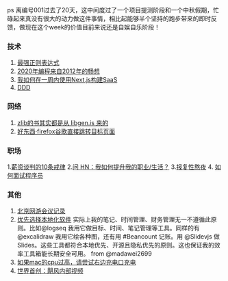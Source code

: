 ps 离编号001过去了20天，这中间度过了一个项目提测阶段和一个中秋假期，忙碌起来真没有很大的动力做这件事情，相比起能够半个坚持的跑步带来的即时反馈，做现在这个week的价值目前来说还是自娱自乐阶段！


### 技术
1. [最强正则表达式](https://mathiasbynens.be/demo/url-regex)
2. [2020年编程来自2012年的畅想](http://lambda-the-ultimate.org/node/4655?from=0&comments_per_page=200)
3. [我如何在一周内使用Next.js构建SaaS](https://blog.cusdis.com/build-a-saas-project-with-nextjs-in-a-week/)
4. [DDD](https://verraes.net/2021/09/what-is-domain-driven-design-ddd/)

### 网络
1. [zlib的书其实都是从 libgen.is 来的](http://libgen.is)
2. [好东西·firefox谷歌直接跳转目标页面](https://gist.github.com/radiantly/e1c7319214c77fa007f323fc56cd0239)


### 职场
1.[薪资谈判的10条戒律](https://www.lennysnewsletter.com/p/negotiating-comp)
2.[问 HN：我如何提升我的职业/生活？](https://news.ycombinator.com/item?id=28642640)
3.[报复性熬夜](https://annehelen.substack.com/p/revenge-bedtime-procrastination)
4. [如何面试程序员](https://www.artima.com/articles/how-to-interview-a-programmer)

### 其他
1. [北京网游会议记录](./files/bei京网游会议记录.pdf)
2. [优先选择本地化软件](https://www.inkandswitch.com/local-first.html)
实际上我的笔记、时间管理、财务管理无一不遵循此原则。比如@logseq
 我用它做目标、时间、笔记管理等工具。同样的有@excalidraw
 我用它绘各种图，还有用 #Beancount 记账。用 @Slidevjs
 做Slides。这些工具都符合本地优先、开源且隐私优先的原则。这也保证我的效率工具箱能长期安全可用。 from @madawei2699
3. [如果mac的cpu过高，请尝试右边充电口充电](https://apple.stackexchange.com/questions/363337/how-to-find-cause-of-high-kernel-task-cpu-usage/363933#363933)
4. [世界首创：飓风内部视频](https://www.noaa.gov/news-release/world-first-ocean-drone-captures-video-from-inside-hurricane)
